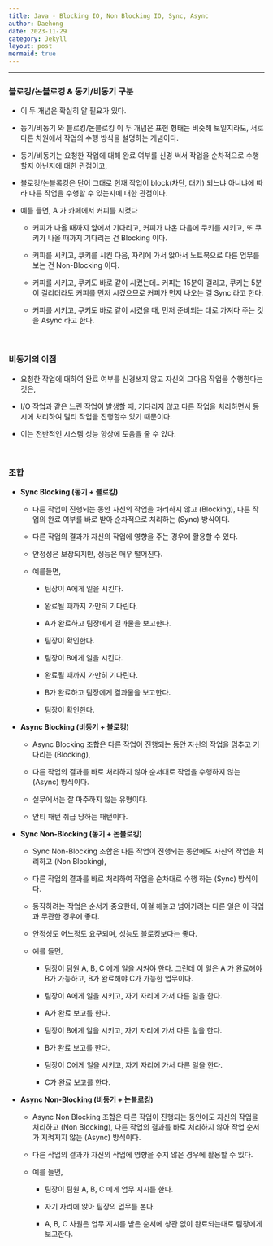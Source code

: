 ```yaml
---
title: Java - Blocking IO, Non Blocking IO, Sync, Async
author: Daehong
date: 2023-11-29
category: Jekyll
layout: post
mermaid: true
---
```


<hr>

### 블로킹/논블로킹 & 동기/비동기 구분

 - 이 두 개념은 확실히 알 필요가 있다.
 
 - 동기/비동기 와 블로킹/논블로킹 이 두 개념은 표현 형태는 비슷해 보일지라도, 서로 다른 차원에서 작업의 수행 방식을 설명하는 개념이다.
 
 - 동기/비동기는 요청한 작업에 대해 완료 여부를 신경 써서 작업을 순차적으로 수행할지 아닌지에 대한 관점이고,
 
 - 블로킹/논블록킹은 단어 그대로 현재 작업이 block(차단, 대기) 되느냐 아니냐에 따라 다른 작업을 수행할 수 있는지에 대한 관점이다.
 
 - 예를 들면, A 가 카페에서 커피를 시켰다
 
	- 커피가 나올 때까지 앞에서 기다리고, 커피가 나온 다음에 쿠키를 시키고, 또 쿠키가 나올 때까지 기다리는 건 Blocking 이다.
	
	- 커피를 시키고, 쿠키를 시킨 다음, 자리에 가서 앉아서 노트북으로 다른 업무를 보는 건 Non-Blocking 이다.
	
	- 커피를 시키고, 쿠키도 바로 같이 시켰는데.. 커피는 15분이 걸리고, 쿠키는 5분이 걸리더라도 커피를 먼저 시켰으므로 커피가 먼저 나오는 걸 Sync 라고 한다.
	
	- 커피를 시키고, 쿠키도 바로 같이 시켰을 때, 먼저 준비되는 대로 가져다 주는 것을 Async 라고 한다.
	
<br>

### 비동기의 이점

 - 요청한 작업에 대하여 완료 여부를 신경쓰지 않고 자신의 그다음 작업을 수행한다는 것은,
 
 - I/O 작업과 같은 느린 작업이 발생할 때, 기다리지 않고 다른 작업을 처리하면서 동시에 처리하여 멀티 작업을 진행할수 있기 때문이다.
 
 - 이는 전반적인 시스템 성능 향상에 도움을 줄 수 있다.
 
 <br>
 
### 조합

 - **Sync Blocking (동기 + 블로킹)**
 
	- 다른 작업이 진행되는 동안 자신의 작업을 처리하지 않고 (Blocking), 다른 작업의 완료 여부를 바로 받아 순차적으로 처리하는 (Sync) 방식이다.
	
	- 다른 작업의 결과가 자신의 작업에 영향을 주는 경우에 활용할 수 있다.
	
	- 안정성은 보장되지만, 성능은 매우 떨어진다.
	
	- 예를들면,
	
		- 팀장이 A에게 일을 시킨다.
		
		- 완료될 때까지 가만히 기다린다.
		
		- A가 완료하고 팀장에게 결과물을 보고한다.
		
		- 팀장이 확인한다.
		
		- 팀장이 B에게 일을 시킨다.
		
		- 완료될 때까지 가만히 기다린다.
		
		- B가 완료하고 팀장에게 결과물을 보고한다.
		
		- 팀장이 확인한다.

 - **Async Blocking (비동기 + 블로킹)**
 
	- Async Blocking 조합은 다른 작업이 진행되는 동안 자신의 작업을 멈추고 기다리는 (Blocking),
	
	- 다른 작업의 결과를 바로 처리하지 않아 순서대로 작업을 수행하지 않는 (Async) 방식이다.
	
	- 실무에서는 잘 마주하지 않는 유형이다.
	
	- 안티 패턴 취급 당하는 패턴이다.


 - **Sync Non-Blocking (동기 + 논블로킹)**
 
	- Sync Non-Blocking 조합은 다른 작업이 진행되는 동안에도 자신의 작업을 처리하고 (Non Blocking),
	
	- 다른 작업의 결과를 바로 처리하여 작업을 순차대로 수행 하는 (Sync) 방식이다.
	
	- 동작하려는 작업은 순서가 중요한데, 이걸 해놓고 넘어가려는 다른 일은 이 작업과 무관한 경우에 좋다.
	
	- 안정성도 어느정도 요구되며, 성능도 블로킹보다는 좋다.
	
	- 예를 들면,
	
		- 팀장이 팀원 A, B, C 에게 일을 시켜야 한다. 그런데 이 일은 A 가 완료해야 B가 가능하고, B가 완료해야 C가 가능한 업무이다.
		
		- 팀장이 A에게 일을 시키고, 자기 자리에 가서 다른 일을 한다.
		
		- A가 완료 보고를 한다.
		
		- 팀장이 B에게 일을 시키고, 자기 자리에 가서 다른 일을 한다.
		
		- B가 완료 보고를 한다.
		
		- 팀장이 C에게 일을 시키고, 자기 자리에 가서 다른 일을 한다.
		
		- C가 완료 보고를 한다.

 - **Async Non-Blocking (비동기 + 논블로킹)**
 
	- Async Non Blocking 조합은 다른 작업이 진행되는 동안에도 자신의 작업을 처리하고 (Non Blocking), 다른 작업의 결과를 바로 처리하지 않아 작업 순서가 지켜지지 않는 (Async) 방식이다.
	
	- 다른 작업의 결과가 자신의 작업에 영향을 주지 않은 경우에 활용할 수 있다.
	
	- 예를 들면,
	
		- 팀장이 팀원 A, B, C 에게 업무 지시를 한다.
		
		- 자기 자리에 앉아 팀장의 업무를 본다.
		
		- A, B, C 사원은 업무 지시를 받은 순서에 상관 없이 완료되는대로 팀장에게 보고한다.



<br>
<br>
<br>
<br>
<br>